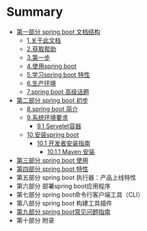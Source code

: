 # Summary

* [第一部分 spring boot 文档结构](README.md)
  * [1.关于此文档](xin-xi.md)
  * [2.获取帮助](2huo-qu-bang-zhu.md)
  * [3.第一步](3di-yi-bu.md)
  * [4.使用spring boot](4shi-yong-spring-boot.md)
  * [5.学习spring boot 特性](5spring-boot-te-xing.md)
  * [6.生产环境](6sheng-chan-huan-jing.md)
  * [7.spring boot 高级话题](7spring-boot-gao-ji-hua-ti.md)
* [第二部分 spring boot 初步](chapter1.md)
  * [8.spring boot 简介](chapter1/8spring-boot-jian-jie.md)
  * [9.系统环境要求](chapter1/9xi-tong-huan-jing-yao-qiu.md)
    * [9.1 Servelet容器](chapter1/9xi-tong-huan-jing-yao-qiu/91-serveletrong-qi.md)
  * [10.安装spring boot](chapter1/10an-zhuang-spring-boot.md)
    * [10.1 开发者安装指南](chapter1/10an-zhuang-spring-boot/101-kai-fa-zhe-an-zhuang-zhi-nan.md)
      * [10.1.1 Maven 安装](chapter1/10an-zhuang-spring-boot/101-kai-fa-zhe-an-zhuang-zhi-nan/1011-maven-an-zhuang.md)
* [第三部分 spring boot 使用](dan-dan-de.md)
* [第四部分 spring boot 特性](di-si-bu-fen-spring-boot-te-xing.md)
* 第五部分 spring boot 执行器：产品上线特性
* 第六部分 部署spring boot应用程序
* 第七部分 spring boot命令行客户端工具（CLI）
* 第八部分 spring boot 构建工具插件
* [第九部分 spring boot常见问题指南](di-jiu-bu-fen-spring-boot-chang-jian-wen-ti-zhi-nan.md)
* 第十部分 附录

